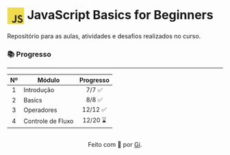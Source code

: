 <h1>
    <img align="center" width="40px" src="https://raw.githubusercontent.com/devicons/devicon/master/icons/javascript/javascript-original.svg">
    <span>JavaScript Basics for Beginners</span>
</h1>

Repositório para as aulas, atividades e desafios realizados no curso.

### 📚 Progresso

---

<table>
    <thead>
        <tr>
            <th>Nº</th>
            <th>Módulo</th>
            <th>Progresso</th>
        </tr>
    </thead>
    <tbody>
        <tr>
            <td align="center">1</td>
            <td>Introdução</td>
            <td align="center">7/7 ✅</td>
        </tr>
        <tr>
            <td align="center">2</td>
            <td>Basics</td>
            <td align="center">8/8 ✅</td>
        </tr>
        <tr>
            <td align="center">3</td>
            <td>Operadores</td>
            <td align="center">12/12 ✅</td>
        </tr>
        <tr>
            <td align="center">4</td>
            <td>Controle de Fluxo</td>
            <td align="center">12/20 ⌛</td>
        </tr>
    </tbody>
</table>

##
<div align="center">Feito com 💛 por <a href="https://github.com/giovanamacedo">Gi</a>.</div>
